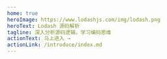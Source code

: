 ```yaml
---
home: true
heroImage: https://www.lodashjs.com/img/lodash.png
heroText: Lodash 源码解析
tagline: 深入分析源码逻辑，学习编码思维
actionText: 马上进入 →
actionLink: /introduce/index.md
---
```

